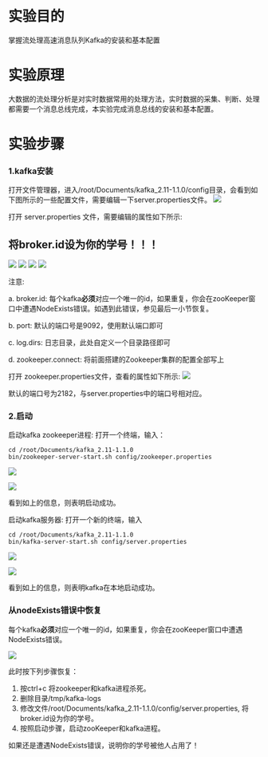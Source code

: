 # 实验目的
掌握流处理高速消息队列Kafka的安装和基本配置
# 实验原理
大数据的流处理分析是对实时数据常用的处理方法，实时数据的采集、判断、处理都需要一个消息总线完成，本实验完成消息总线的安装和基本配置。
# 实验步骤
### 1.kafka安装
打开文件管理器，进入/root/Documents/kafka_2.11-1.1.0/config目录，会看到如下图所示的一些配置文件，需要编辑一下server.properties文件。
![](/images/1-1_20180405050224.024.png)

打开 server.properties 文件，需要编辑的属性如下所示:
## **将broker.id设为你的学号！！！**
![](/images/1-2_20180405052409.009.png)
![](/images/1-3_20180405052537.037.png)
![](/images/1-4_20180405052701.001.png)
![](/images/1-5_20180405052800.000.png)

注意: 

a. broker.id: 每个kafka**必须**对应一个唯一的id，如果重复，你会在zooKeeper窗口中遭遇NodeExists错误。如遇到此错误，参见最后一小节恢复。

b. port: 默认的端口号是9092，使用默认端口即可

c. log.dirs: 日志目录，此处自定义一个目录路径即可

d. zookeeper.connect: 将前面搭建的Zookeeper集群的配置全部写上

打开 zookeeper.properties文件，查看的属性如下所示:
![](/images/1-6_20180405053004.004.png)

默认的端口号为2182，与server.properties中的端口号相对应。

### 2.启动

启动kafka zookeeper进程: 打开一个终端，输入：
```
cd /root/Documents/kafka_2.11-1.1.0
bin/zookeeper-server-start.sh config/zookeeper.properties
```
![](/images/1-7_20180405053526.026.png)

![](/images/1-8_20180405053528.028.png)

看到如上的信息，则表明启动成功。

启动kafka服务器: 打开一个新的终端，输入
```
cd /root/Documents/kafka_2.11-1.1.0
bin/kafka-server-start.sh config/server.properties
```
![](/images/1-9_20180405053851.051.png)

![](/images/1-10_20180405053853.053.png)

看到如上的信息，则表明kafka在本地启动成功。

### 从nodeExists错误中恢复
每个kafka**必须**对应一个唯一的id，如果重复，你会在zooKeeper窗口中遭遇NodeExists错误。

![](/images/1-11_20180405063621.021.png)

此时按下列步骤恢复：
1. 按ctrl+c 将zookeeper和kafka进程杀死。
2. 删除目录/tmp/kafka-logs
3. 修改文件/root/Documents/kafka_2.11-1.1.0/config/server.properties, 将broker.id设为你的学号。
4. 按照启动步骤，启动zooKeeper和kafka进程。

如果还是遭遇NodeExists错误，说明你的学号被他人占用了！
